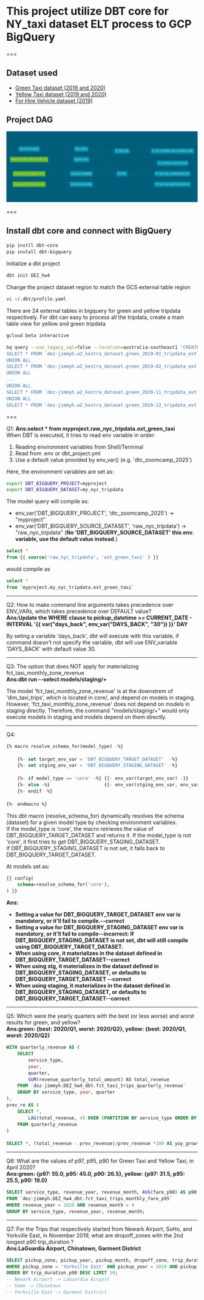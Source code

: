 # This project utilize DBT core for NY_taxi dataset ELT process to GCP BigQuery

===

## Dataset used

- [Green Taxi dataset (2019 and 2020)](https://github.com/DataTalksClub/nyc-tlc-data/releases/tag/green)
- [Yellow Taxi dataset (2019 and 2020)](https://github.com/DataTalksClub/nyc-tlc-data/releases/tag/yellow)
- [For Hire Vehicle dataset (2019)](https://github.com/DataTalksClub/nyc-tlc-data/releases/tag/fhv) 

## Project DAG

![DAG](dbt-dag.png)

===
## Install dbt core and connect with BigQuery

```bash
pip instll dbt-core
pip install dbt-bigquery
```

Initialize a dbt project

```bash
dbt init DEZ_hw4
```

Change the project dataset region to match the GCS external table region  

```bash 
vi ~/.dbt/profile.yaml
```

There are 24 external tables in bigquery for green and yellow tripdata respectively. For dbt can easy to process all the tripdata, create a main table view for yellow and green tripdata  

```bash
gcloud beta interactive
```

```bash
bq query --use_legacy_sql=false --location=australia-southeast1 'CREATE OR REPLACE VIEW `dez-jimmyh.w2_kestra_dataset.green_tripdata_view` AS
SELECT * FROM `dez-jimmyh.w2_kestra_dataset.green_2019-01_tripdata_ext`
UNION ALL
SELECT * FROM `dez-jimmyh.w2_kestra_dataset.green_2019-02_tripdata_ext`
UNION ALL
...
UNION ALL
SELECT * FROM `dez-jimmyh.w2_kestra_dataset.green_2020-11_tripdata_ext`
UNION ALL
SELECT * FROM `dez-jimmyh.w2_kestra_dataset.green_2020-12_tripdata_ext`;'
```

===

Q1:
**Ans:select * from myproject.raw_nyc_tripdata.ext_green_taxi**   
When DBT is executed, it tries to read env variable in order:

1. Reading environment variables from Shell/Terminal
2. Read from .env or dbt_project.yml
3. Use a default value provided by env_var() (e.g. 'dtc_zoomcamp_2025')

Here, the environment variables are set as:

```bash
export DBT_BIGQUERY_PROJECT=myproject
export DBT_BIGQUERY_DATASET=my_nyc_tripdata
```

The model query will compile as:

- env_var('DBT_BIGQUERY_PROJECT', 'dtc_zoomcamp_2025') →  "myproject"
- env_var('DBT_BIGQUERY_SOURCE_DATASET', 'raw_nyc_tripdata') →  "raw_nyc_tripdata"
    (**No 'DBT_BIGQUERY_SOURCE_DATASET' this env. variable, use the default value instead.**)

```sql
select * 
from {{ source('raw_nyc_tripdata', 'ext_green_taxi' ) }}
```

would compile as

```sql
select * 
from `myproject.my_nyc_tripdata.ext_green_taxi`
```

---
Q2: How to make command line arguments takes precedence over ENV_VARs, which takes precedence over DEFAULT value?  
**Ans:Update the WHERE clause to pickup_datetime >= CURRENT_DATE - INTERVAL '{{ var("days_back", env_var("DAYS_BACK", "30")) }}' DAY**  

By seting a variable 'days_back', dbt will execute with this variable, if command doesn't not specify the variable, dbt will use ENV_variable 'DAYS_BACK' with default value 30.  

---
Q3: The option that does NOT apply for materializing fct_taxi_monthly_zone_revenue  
**Ans:dbt run --select models/staging/+**

The model 'fct_taxi_monthly_zone_revenue' is at the downstrem of 'dim_taxi_trips', which is located in core/, and depend on models in staging. However, 'fct_taxi_monthly_zone_revenue' does not depend on models in staging directly. Therefore, the command "models/staging/+" would only execute models in staging and models depend on them directly.

---
Q4:  

```sql
{% macro resolve_schema_for(model_type) -%}

    {%- set target_env_var = 'DBT_BIGQUERY_TARGET_DATASET'  -%}
    {%- set stging_env_var = 'DBT_BIGQUERY_STAGING_DATASET' -%}

    {%- if model_type == 'core' -%} {{- env_var(target_env_var) -}}
    {%- else -%}                    {{- env_var(stging_env_var, env_var(target_env_var)) -}}
    {%- endif -%}

{%- endmacro %}
```

This dbt macro (resolve_schema_for) dynamically resolves the schema (dataset) for a given model type by checking environment variables.  
If the model_type is 'core', the macro retrieves the value of DBT_BIGQUERY_TARGET_DATASET and returns it. 
If the model_type is not 'core', it first tries to get DBT_BIGQUERY_STAGING_DATASET.  
If DBT_BIGQUERY_STAGING_DATASET is not set, it falls back to DBT_BIGQUERY_TARGET_DATASET. 

At models set as:  

```sql 
{{ config(
    schema=resolve_schema_for('core'), 
) }}
```

**Ans:**  

- **Setting a value for DBT_BIGQUERY_TARGET_DATASET env var is mandatory, or it'll fail to compile.--correct**
- **Setting a value for DBT_BIGQUERY_STAGING_DATASET env var is mandatory, or it'll fail to compile--incorrect: If DBT_BIGQUERY_STAGING_DATASET is not set, dbt will still compile using DBT_BIGQUERY_TARGET_DATASET.**
- **When using core, it materializes in the dataset defined in DBT_BIGQUERY_TARGET_DATASET--correct**
- **When using stg, it materializes in the dataset defined in DBT_BIGQUERY_STAGING_DATASET, or defaults to DBT_BIGQUERY_TARGET_DATASET --correct**
- **When using staging, it materializes in the dataset defined in DBT_BIGQUERY_STAGING_DATASET, or defaults to DBT_BIGQUERY_TARGET_DATASET--correct**

---
Q5: Which were the yearly quarters with the best (or less worse) and worst results for green, and yellow?  
**Ans:green: {best: 2020/Q1, worst: 2020/Q2}, yellow: {best: 2020/Q1, worst: 2020/Q2}**  

```sql
WITH quarterly_revenue AS (
    SELECT 
        service_type, 
        year, 
        quarter, 
        SUM(revenue_quarterly_total_amount) AS total_revenue
    FROM `dez-jimmyh.DEZ_hw4_dbt.fct_taxi_trips_quarterly_revenue`
    GROUP BY service_type, year, quarter
),
prev_re AS (
    SELECT *,
        LAG(total_revenue, 4) OVER (PARTITION BY service_type ORDER BY year, quarter) AS prev_revenue
    FROM quarterly_revenue
)

SELECT *, (total_revenue - prev_revenue)/prev_revenue *100 AS yoy_growth FROM prev_re WHERE year = 2020
```

---
Q6: What are the values of p97, p95, p90 for Green Taxi and Yellow Taxi, in April 2020?  
**Ans:green: {p97: 55.0, p95: 45.0, p90: 26.5}, yellow: {p97: 31.5, p95: 25.5, p90: 19.0}**  

```sql
SELECT service_type, revenue_year, revenue_month, AVG(fare_p90) AS p90, AVG(fare_p95) AS p95, AVG(fare_p97) AS p97
FROM `dez-jimmyh.DEZ_hw4_dbt.fct_taxi_trips_monthly_fare_p95`
WHERE revenue_year = 2020 AND revenue_month = 4
GROUP BY service_type, revenue_year, revenue_month;
```

---
Q7: For the Trips that respectively started from Newark Airport, SoHo, and Yorkville East, in November 2019, what are dropoff_zones with the 2nd longest p90 trip_duration ?  
**Ans:LaGuardia Airport, Chinatown, Garment District**  

```sql
SELECT pickup_zone, pickup_year, pickup_month, dropoff_zone, trip_duration_p90 FROM `dez-jimmyh.DEZ_hw4_dbt.fct_fhv_monthly_zone_traveltime_p90`
WHERE pickup_zone = 'Yorkville East' AND pickup_year = 2019 AND pickup_month = 11
ORDER BY trip_duration_p90 DESC LIMIT 10;
-- Newark Airport -> LaGuardia Airport
-- SoHo -> Chinatown
-- Yorkville East -> Garment District
```
